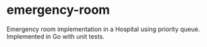# emergency-room
Emergency room implementation in a Hospital using priority queue. Implemented in Go with unit tests.
